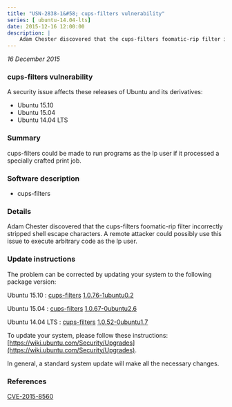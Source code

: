 ```yaml
---
title: "USN-2838-1&#58; cups-filters vulnerability"
series: [ ubuntu-14.04-lts]
date: 2015-12-16 12:00:00
description: |
    Adam Chester discovered that the cups-filters foomatic-rip filter incorrectly stripped shell escape characters. A remote attacker could possibly use this issue to execute arbitrary code as the lp user. 
--- 
```

 
 

*16 December 2015*

### cups-filters vulnerability

A security issue affects these releases of Ubuntu and its derivatives:

* Ubuntu 15.10
* Ubuntu 15.04
* Ubuntu 14.04 LTS

### Summary

cups-filters could be made to run programs as the lp user if it processed a specially crafted print job.

### Software description

* cups-filters 

### Details

Adam Chester discovered that the cups-filters foomatic-rip filter incorrectly stripped shell escape characters. A remote attacker could possibly use this issue to execute arbitrary code as the lp user. 

### Update instructions

The problem can be corrected by updating your system to the following package version:

Ubuntu 15.10
 : [cups-filters](https://launchpad.net/ubuntu/+source/cups-filters) <span> [1.0.76-1ubuntu0.2](https://launchpad.net/ubuntu/+source/cups-filters/1.0.76-1ubuntu0.2) </span> 

Ubuntu 15.04
 : [cups-filters](https://launchpad.net/ubuntu/+source/cups-filters) <span> [1.0.67-0ubuntu2.6](https://launchpad.net/ubuntu/+source/cups-filters/1.0.67-0ubuntu2.6) </span> 

Ubuntu 14.04 LTS
 : [cups-filters](https://launchpad.net/ubuntu/+source/cups-filters) <span> [1.0.52-0ubuntu1.7](https://launchpad.net/ubuntu/+source/cups-filters/1.0.52-0ubuntu1.7) </span> 

To update your system, please follow these instructions: [https://wiki.ubuntu.com/Security/Upgrades](https://wiki.ubuntu.com/Security/Upgrades).

In general, a standard system update will make all the necessary changes. 

### References

 
 [CVE-2015-8560](http://people.ubuntu.com/~ubuntu-security/cve/CVE-2015-8560)
 

